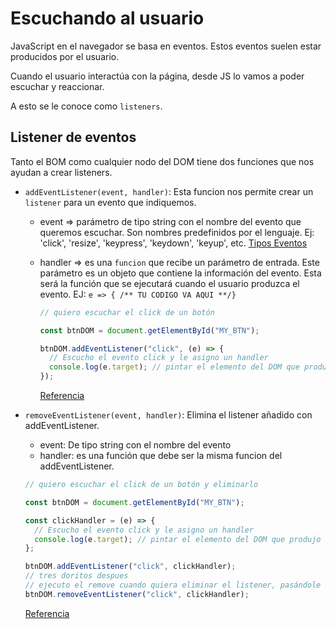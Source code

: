 # Escuchando al usuario

JavaScript en el navegador se basa en eventos. Estos eventos suelen estar producidos por el usuario.

Cuando el usuario interactúa con la página, desde JS lo vamos a poder escuchar y reaccionar.

A esto se le conoce como `listeners`.

## Listener de eventos

Tanto el BOM como cualquier nodo del DOM tiene dos funciones que nos ayudan a crear listeners.

- `addEventListener(event, handler)`: Esta funcion nos permite crear un `listener` para un evento que indiquemos.

  - event => parámetro de tipo string con el nombre del evento que queremos escuchar. Son nombres predefinidos por el lenguaje. Ej: 'click', 'resize', 'keypress', 'keydown', 'keyup', etc.
    [Tipos Eventos](https://developer.mozilla.org/en-US/docs/Web/Events)
  - handler => es una `funcion` que recibe un parámetro de entrada. Este parámetro es un objeto que contiene la información del evento. Esta será la función que se ejecutará cuando el usuario produzca el evento.
    EJ: `e => { /** TU CODIGO VA AQUI **/}`

    ```js
    // quiero escuchar el click de un botón

    const btnDOM = document.getElementById("MY_BTN");

    btnDOM.addEventListener("click", (e) => {
      // Escucho el evento click y le asigno un handler
      console.log(e.target); // pintar el elemento del DOM que produjo el evento
    });
    ```

    [Referencia](https://developer.mozilla.org/en-US/docs/Web/API/EventTarget/addEventListener)

- `removeEventListener(event, handler)`: Elimina el listener añadido con addEventListener.

  - event: De tipo string con el nombre del evento
  - handler: es una función que debe ser la misma funcion del addEventListener.

  ```js
  // quiero escuchar el click de un botón y eliminarlo

  const btnDOM = document.getElementById("MY_BTN");

  const clickHandler = (e) => {
    // Escucho el evento click y le asigno un handler
    console.log(e.target); // pintar el elemento del DOM que produjo el evento
  };

  btnDOM.addEventListener("click", clickHandler);
  // tres doritos despues
  // ejecuto el remove cuando quiera eliminar el listener, pasándole la misma función que le pase al addEventListener
  btnDOM.removeEventListener("click", clickHandler);
  ```

  [Referencia](https://developer.mozilla.org/en-US/docs/Web/API/EventTarget/removeEventListener)
